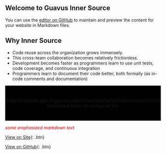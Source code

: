 ## Welcome to Guavus Inner Source 
You can use the [editor on GitHub](https://github.com/jyotsna-talwani-guavus/jyotsna-talwani-guavus.github.io/edit/master/README.md) to maintain and preview the content for your website in Markdown files.

## Why Inner Source

* Code reuse across the organization grows immensely.
* This cross-team collaboration becomes relatively frictionless. 
* Development becomes faster as programmers learn to use unit tests, code coverage, and continuous integration
* Programmers learn to document their code better, both formally (as in-code comments and documentation) 

 <div style="background-color:rgba(0, 0, 0, 1); text-align:center; vertical-align: middle; padding:40px 0;">
 (http://techpubs.ggn.in.guavus.com/OnlineHelp/ReflexPlatform/Launch%20Dashboard/Index.html)View on Site
</div>



<span style="color:red"> *some emphasized markdown text* </span>

[View on Site](http://techpubs.ggn.in.guavus.com/OnlineHelp/ReflexPlatform/Launch%20Dashboard/Index.html){: .btn}

[View on GitHub](https://github.com/Guavus/tp-demo){: .btn}
